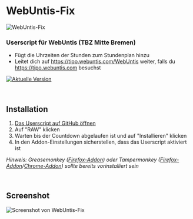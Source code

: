 # WebUntis-Fix
![WebUntis-Fix](http://i.imgur.com/WGEJY59.png "WebUntis-Fix")
### Userscript für WebUntis (TBZ Mitte Bremen) ###

* Fügt die Uhrzeiten der Stunden zum Stundenplan hinzu
* Leitet dich auf https://tipo.webuntis.com/WebUntis weiter, falls du https://tipo.webuntis.com besuchst

[![Aktuelle Version](https://img.shields.io/badge/Aktuelle%20Version-1.9.3-brightgreen.svg)](https://github.com/flosommerfeld/WebUntis-Fix/blob/master/webuntis-fix.user.js) 

<br/>

 ## Installation

1. [Das Userscript auf GitHub öffnen](https://github.com/flosommerfeld/WebUntis-Fix/blob/master/webuntis-fix.user.js)
2. Auf "RAW" klicken
3. Warten bis der Countdown abgelaufen ist und auf "Installieren" klicken
4. In den Addon-Einstellungen sicherstellen, dass das Userscript aktiviert ist

*Hinweis: Greasemonkey ([Firefox-Addon](https://addons.mozilla.org/en-US/firefox/addon/greasemonkey/)) oder Tampermonkey ([Firefox-Addon](https://addons.mozilla.org/de/firefox/addon/tampermonkey/)/[Chrome-Addon](https://chrome.google.com/webstore/detail/tampermonkey/dhdgffkkebhmkfjojejmpbldmpobfkfo?hl=de)) sollte bereits vorinstalliert sein*

<br/>

## Screenshot
![Screenshot von WebUntis-Fix](http://i.imgur.com/k6hSBap.png "Screenshot von WebUntis-Fix")
